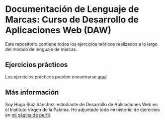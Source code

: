 

# Documentación de Lenguaje de Marcas: Curso de Desarrollo de Aplicaciones Web (DAW) 

Este repositorio contiene todos los ejercicios teóricos realizados a lo largo del módulo de lenguaje de marcas. 

## Ejercicios prácticos

Los ejercicios prácticos pueden encontrarse [aquí](https://github.com/hugoruizsanchez/-1DAW-Lenguaje-de-marcas-ejercicios).

##  Más información
Soy Hugo Ruiz Sánchez, estudiante de Desarrollo de Aplicaciones Web en el Instituto Virgen de la Paloma. He adjuntado todo mi historial de ejercicios en [mi página de perfil](https://hugoruizsanchez.github.io/).
